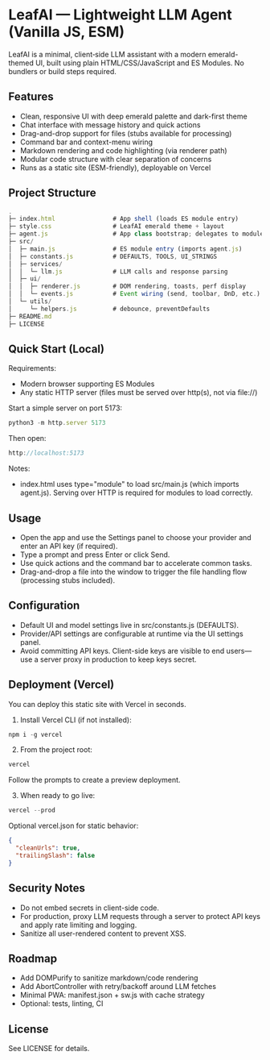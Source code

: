 # LeafAI — Lightweight LLM Agent (Vanilla JS, ESM)

LeafAI is a minimal, client‑side LLM assistant with a modern emerald-themed UI, built using plain HTML/CSS/JavaScript and ES Modules. No bundlers or build steps required.

## Features

- Clean, responsive UI with deep emerald palette and dark-first theme
- Chat interface with message history and quick actions
- Drag-and-drop support for files (stubs available for processing)
- Command bar and context-menu wiring
- Markdown rendering and code highlighting (via renderer path)
- Modular code structure with clear separation of concerns
- Runs as a static site (ESM-friendly), deployable on Vercel

## Project Structure

```javascript
.
├─ index.html                # App shell (loads ES module entry)
├─ style.css                 # LeafAI emerald theme + layout
├─ agent.js                  # App class bootstrap; delegates to modules
├─ src/
│  ├─ main.js                # ES module entry (imports agent.js)
│  ├─ constants.js           # DEFAULTS, TOOLS, UI_STRINGS
│  ├─ services/
│  │  └─ llm.js              # LLM calls and response parsing
│  ├─ ui/
│  │  ├─ renderer.js         # DOM rendering, toasts, perf display
│  │  └─ events.js           # Event wiring (send, toolbar, DnD, etc.)
│  └─ utils/
│     └─ helpers.js          # debounce, preventDefaults
├─ README.md
├─ LICENSE
```

## Quick Start (Local)

Requirements:

- Modern browser supporting ES Modules
- Any static HTTP server (files must be served over http(s), not via file://)

Start a simple server on port 5173:

```javascript
python3 -m http.server 5173
```

Then open:

```javascript
http://localhost:5173
```

Notes:

- index.html uses type="module" to load src/main.js (which imports agent.js). Serving over HTTP is required for modules to load correctly.

## Usage

- Open the app and use the Settings panel to choose your provider and enter an API key (if required).
- Type a prompt and press Enter or click Send.
- Use quick actions and the command bar to accelerate common tasks.
- Drag-and-drop a file into the window to trigger the file handling flow (processing stubs included).

## Configuration

- Default UI and model settings live in src/constants.js (DEFAULTS).
- Provider/API settings are configurable at runtime via the UI settings panel.
- Avoid committing API keys. Client-side keys are visible to end users—use a server proxy in production to keep keys secret.

## Deployment (Vercel)

You can deploy this static site with Vercel in seconds.

1. Install Vercel CLI (if not installed):

```javascript
npm i -g vercel
```

2. From the project root:

```javascript
vercel
```

Follow the prompts to create a preview deployment.

3. When ready to go live:

```javascript
vercel --prod
```

Optional vercel.json for static behavior:

```json
{
  "cleanUrls": true,
  "trailingSlash": false
}
```

## Security Notes

- Do not embed secrets in client-side code.
- For production, proxy LLM requests through a server to protect API keys and apply rate limiting and logging.
- Sanitize all user-rendered content to prevent XSS.

## Roadmap

- Add DOMPurify to sanitize markdown/code rendering
- Add AbortController with retry/backoff around LLM fetches
- Minimal PWA: manifest.json + sw.js with cache strategy
- Optional: tests, linting, CI

## License

See LICENSE for details.
